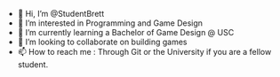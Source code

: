 - 👋 Hi, I’m @StudentBrett
- 👀 I’m interested in Programming and Game Design
- 🌱 I’m currently learning a Bachelor of Game Design @ USC
- 💞️ I’m looking to collaborate on building games
- 📫 How to reach me : Through Git or the University if you are a fellow student.

<!---
StudentBrett/StudentBrett is a ✨ special ✨ repository because its `README.md` (this file) appears on your GitHub profile.
You can click the Preview link to take a look at your changes.
--->
